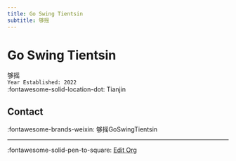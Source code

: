 ```yaml
---
title: Go Swing Tientsin
subtitle: 够摇
---
```


# Go Swing Tientsin

够摇  
`Year Established: 2022`  
:fontawesome-solid-location-dot: Tianjin  


## Contact

:fontawesome-brands-weixin: 够摇GoSwingTientsin  

---

:fontawesome-solid-pen-to-square: [Edit Org](https://github.com/swingdance/orgs/issues/new?assignees=&labels=update+org&projects=&template=03-update_entity.yml&title=Update%20Org%3A%20zh_CN%20%E2%80%A2%20Go%20Swing%20Tientsin&region=zh_CN&id=go-swing-tientsin&name=Go%20Swing%20Tientsin)
